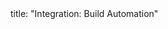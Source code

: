 <frontmatter>
title: "Integration: Build Automation"
</frontmatter>

<include src="container-inPage-asFlat.md" boilerplate />